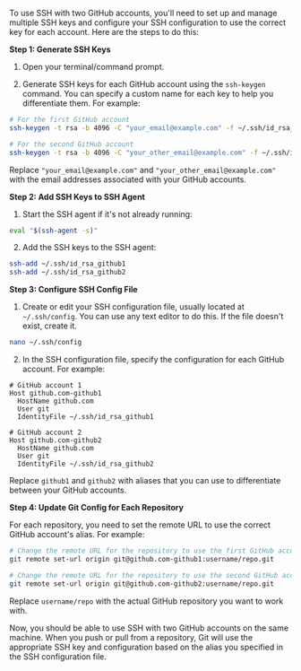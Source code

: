To use SSH with two GitHub accounts, you'll need to set up and manage multiple SSH keys and configure your SSH configuration to use the correct key for each account. Here are the steps to do this:

**Step 1: Generate SSH Keys**

1. Open your terminal/command prompt.

2. Generate SSH keys for each GitHub account using the `ssh-keygen` command. You can specify a custom name for each key to help you differentiate them. For example:

```bash
# For the first GitHub account
ssh-keygen -t rsa -b 4096 -C "your_email@example.com" -f ~/.ssh/id_rsa_github1

# For the second GitHub account
ssh-keygen -t rsa -b 4096 -C "your_other_email@example.com" -f ~/.ssh/id_rsa_github2
```

Replace `"your_email@example.com"` and `"your_other_email@example.com"` with the email addresses associated with your GitHub accounts.

**Step 2: Add SSH Keys to SSH Agent**

1. Start the SSH agent if it's not already running:

```bash
eval "$(ssh-agent -s)"
```

2. Add the SSH keys to the SSH agent:

```bash
ssh-add ~/.ssh/id_rsa_github1
ssh-add ~/.ssh/id_rsa_github2
```

**Step 3: Configure SSH Config File**

1. Create or edit your SSH configuration file, usually located at `~/.ssh/config`. You can use any text editor to do this. If the file doesn't exist, create it.

```bash
nano ~/.ssh/config
```

2. In the SSH configuration file, specify the configuration for each GitHub account. For example:

```plaintext
# GitHub account 1
Host github.com-github1
  HostName github.com
  User git
  IdentityFile ~/.ssh/id_rsa_github1

# GitHub account 2
Host github.com-github2
  HostName github.com
  User git
  IdentityFile ~/.ssh/id_rsa_github2
```

Replace `github1` and `github2` with aliases that you can use to differentiate between your GitHub accounts.

**Step 4: Update Git Config for Each Repository**

For each repository, you need to set the remote URL to use the correct GitHub account's alias. For example:

```bash
# Change the remote URL for the repository to use the first GitHub account
git remote set-url origin git@github.com-github1:username/repo.git

# Change the remote URL for the repository to use the second GitHub account
git remote set-url origin git@github.com-github2:username/repo.git
```

Replace `username/repo` with the actual GitHub repository you want to work with.

Now, you should be able to use SSH with two GitHub accounts on the same machine. When you push or pull from a repository, Git will use the appropriate SSH key and configuration based on the alias you specified in the SSH configuration file.
